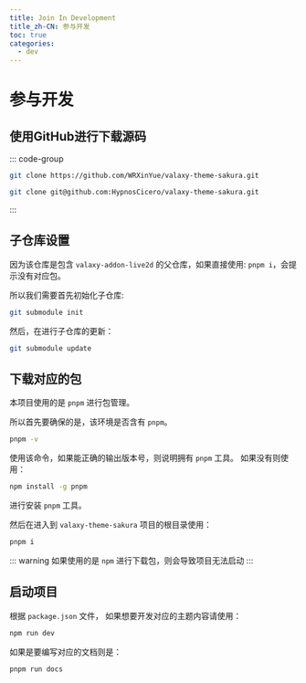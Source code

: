 ```yaml
---
title: Join In Development
title_zh-CN: 参与开发
toc: true
categories:
  - dev
---
```


# 参与开发
## 使用GitHub进行下载源码
::: code-group

```bash [https]
git clone https://github.com/WRXinYue/valaxy-theme-sakura.git
```
```bash [ssh]
git clone git@github.com:HypnosCicero/valaxy-theme-sakura.git
```

:::

## 子仓库设置
因为该仓库是包含 `valaxy-addon-live2d` 的父仓库，如果直接使用: `pnpm i`，会提示没有对应包。

所以我们需要首先初始化子仓库:
```bash
git submodule init
```

然后，在进行子仓库的更新：
```bash
git submodule update
```

## 下载对应的包
本项目使用的是 `pnpm` 进行包管理。

所以首先要确保的是，该环境是否含有 `pnpm`。
```bash
pnpm -v
```
使用该命令，如果能正确的输出版本号，则说明拥有 `pnpm` 工具。
如果没有则使用：
```bash
npm install -g pnpm
```
进行安装 `pnpm` 工具。

然后在进入到 `valaxy-theme-sakura` 项目的根目录使用：
```bash
pnpm i
```

::: warning
如果使用的是 `npm` 进行下载包，则会导致项目无法启动
:::

## 启动项目
根据 `package.json` 文件，
如果想要开发对应的主题内容请使用：
```bash
npm run dev
```

如果是要编写对应的文档则是：
```bash
pnpm run docs
```
